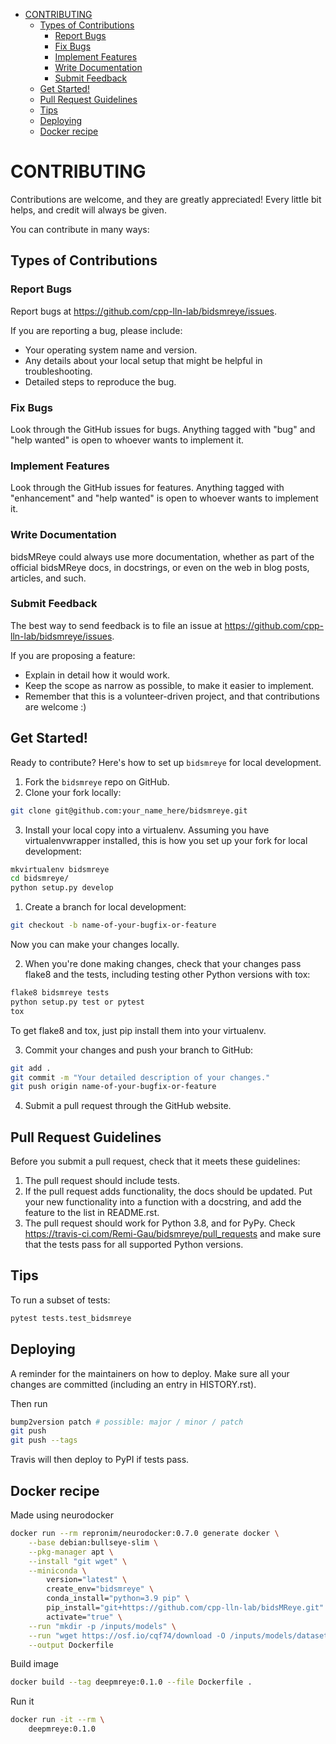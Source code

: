 - [CONTRIBUTING](#contributing)
    - [Types of Contributions](#types-of-contributions)
        - [Report Bugs](#report-bugs)
        - [Fix Bugs](#fix-bugs)
        - [Implement Features](#implement-features)
        - [Write Documentation](#write-documentation)
        - [Submit Feedback](#submit-feedback)
    - [Get Started!](#get-started)
    - [Pull Request Guidelines](#pull-request-guidelines)
    - [Tips](#tips)
    - [Deploying](#deploying)
    - [Docker recipe](#docker-recipe)

# CONTRIBUTING

Contributions are welcome, and they are greatly appreciated!
Every little bit helps, and credit will always be given.

You can contribute in many ways:

## Types of Contributions

### Report Bugs

Report bugs at https://github.com/cpp-lln-lab/bidsmreye/issues.

If you are reporting a bug, please include:

-   Your operating system name and version.
-   Any details about your local setup that might be helpful in troubleshooting.
-   Detailed steps to reproduce the bug.

### Fix Bugs

Look through the GitHub issues for bugs.
Anything tagged with "bug" and "help wanted" is open to whoever wants to implement it.

### Implement Features

Look through the GitHub issues for features.
Anything tagged with "enhancement" and "help wanted" is open to whoever wants to implement it.

### Write Documentation

bidsMReye could always use more documentation,
whether as part of the official bidsMReye docs, in docstrings,
or even on the web in blog posts, articles, and such.

### Submit Feedback

The best way to send feedback is to file an issue at https://github.com/cpp-lln-lab/bidsmreye/issues.

If you are proposing a feature:

-   Explain in detail how it would work.
-   Keep the scope as narrow as possible, to make it easier to implement.
-   Remember that this is a volunteer-driven project, and that contributions are welcome :)

## Get Started!

Ready to contribute? Here's how to set up `bidsmreye` for local development.

1. Fork the `bidsmreye` repo on GitHub.
2. Clone your fork locally:

```bash
git clone git@github.com:your_name_here/bidsmreye.git
```

3. Install your local copy into a virtualenv. Assuming you have virtualenvwrapper installed, this is how you set up your fork for local development:

```bash
mkvirtualenv bidsmreye
cd bidsmreye/
python setup.py develop
```

1. Create a branch for local development:

```bash
git checkout -b name-of-your-bugfix-or-feature
```

Now you can make your changes locally.

2. When you're done making changes, check that your changes pass flake8 and the
   tests, including testing other Python versions with tox:

```bash
flake8 bidsmreye tests
python setup.py test or pytest
tox
```

To get flake8 and tox, just pip install them into your virtualenv.

3. Commit your changes and push your branch to GitHub:

```bash
git add .
git commit -m "Your detailed description of your changes."
git push origin name-of-your-bugfix-or-feature
```

4. Submit a pull request through the GitHub website.

## Pull Request Guidelines

Before you submit a pull request, check that it meets these guidelines:

1. The pull request should include tests.
2. If the pull request adds functionality, the docs should be updated. Put
   your new functionality into a function with a docstring, and add the
   feature to the list in README.rst.
3. The pull request should work for Python 3.8, and for PyPy. Check
   https://travis-ci.com/Remi-Gau/bidsmreye/pull_requests
   and make sure that the tests pass for all supported Python versions.

## Tips

To run a subset of tests:

```bash
pytest tests.test_bidsmreye
```

## Deploying

A reminder for the maintainers on how to deploy.
Make sure all your changes are committed (including an entry in HISTORY.rst).

Then run

```bash
bump2version patch # possible: major / minor / patch
git push
git push --tags
```

Travis will then deploy to PyPI if tests pass.

## Docker recipe

Made using neurodocker

```bash
docker run --rm repronim/neurodocker:0.7.0 generate docker \
    --base debian:bullseye-slim \
    --pkg-manager apt \
    --install "git wget" \
    --miniconda \
        version="latest" \
        create_env="bidsmreye" \
        conda_install="python=3.9 pip" \
        pip_install="git+https://github.com/cpp-lln-lab/bidsMReye.git" \
        activate="true" \
    --run "mkdir -p /inputs/models" \
    --run "wget https://osf.io/cqf74/download -O /inputs/models/dataset1_guided_fixations.h5" \
    --output Dockerfile
```

Build image

```bash
docker build --tag deepmreye:0.1.0 --file Dockerfile .
```

Run it

```bash
docker run -it --rm \
    deepmreye:0.1.0
```
